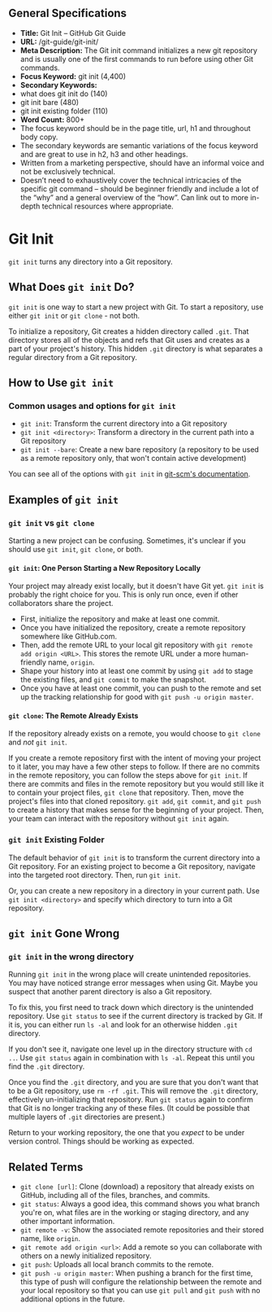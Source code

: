 ## General Specifications

* **Title:** Git Init – GitHub Git Guide
* **URL:** /git-guide/git-init/
* **Meta Description:** The Git init command initializes a new git repository and is usually one of the first commands to run before using other Git commands.
* **Focus Keyword:** git init (4,400)
* **Secondary Keywords:** 
 *   what does git init do (140)
 *   git init bare (480)
 *   git init existing folder (110)
* **Word Count:** 800+
*   The focus keyword should be in the page title, url, h1 and throughout body copy.
*   The secondary keywords are semantic variations of the focus keyword and are great to use in h2, h3 and other headings.
*   Written from a marketing perspective, should have an informal voice and not be exclusively technical.
*   Doesn’t need to exhaustively cover the technical intricacies of the specific git command – should be beginner friendly and include a lot of the “why” and a general overview of the “how”. Can link out to more in-depth technical resources where appropriate.

# Git Init

`git init` turns any directory into a Git repository.

<!--*   Spiderweb menu of related terms here. What does this mean?-->

## What Does `git init` Do?

`git init` is one way to start a new project with Git. To start a repository, use either `git init` or `git clone` - not both.

To initialize a repository, Git creates a hidden directory called `.git`. That directory stores all of the objects and refs that Git uses and creates as a part of your project's history. This hidden `.git` directory is what separates a regular directory from a Git repository.

## How to Use `git init`

### Common usages and options for `git init`

* `git init`: Transform the current directory into a Git repository
* `git init <directory>`: Transform a directory in the current path into a Git repository
* `git init --bare`: Create a new bare repository (a repository to be used as a remote repository only, that won't contain active development)

You can see all of the options with `git init` in [git-scm's documentation](https://git-scm.com/docs/git-init).

## Examples of `git init`

### `git init` vs `git clone`

Starting a new project can be confusing. Sometimes, it's unclear if you should use `git init`, `git clone`, or both.

#### `git init`: One Person Starting a New Repository Locally

Your project may already exist locally, but it doesn't have Git yet. `git init` is probably the right choice for you. This is only run once, even if other collaborators share the project. 

- First, initialize the repository and make at least one commit. 
- Once you have initialized the repository, create a remote repository somewhere like GitHub.com.
- Then, add the remote URL to your local git repository with `git remote add origin <URL>`. This stores the remote URL under a more human-friendly name, `origin`.
- Shape your history into at least one commit by using `git add` to stage the existing files, and `git commit` to make the snapshot.
- Once you have at least one commit, you can push to the remote and set up the tracking relationship for good with `git push -u origin master`.

#### `git clone`: The Remote Already Exists

If the repository already exists on a remote, you would choose to `git clone` and _not_ `git init`.

If you create a remote repository first with the intent of moving your project to it later, you may have a few other steps to follow. If there are no commits in the remote repository, you can follow the steps above for `git init`. If there are commits and files in the remote repository but you would still like it to contain your project files, `git clone` that repository. Then, move the project's files into that cloned repository. `git add`, `git commit`, and `git push` to create a history that makes sense for the beginning of your project. Then, your team can interact with the repository without `git init` again.

### `git init` Existing Folder

The default behavior of `git init` is to transform the current directory into a Git repository. For an existing  project to become a Git repository, navigate into the targeted root directory. Then, run `git init`.

Or, you can create a new repository in a directory in your current path. Use `git init <directory>` and specify which directory to turn into a Git repository.

## `git init` Gone Wrong

### `git init` in the wrong directory

Running `git init` in the wrong place will create unintended repositories. You may have noticed strange error messages when using Git. Maybe you suspect that another parent directory is also a Git repository.

To fix this, you first need to track down which directory is the unintended repository. Use `git status` to see if the current directory is tracked by Git. If it is, you can either run `ls -al` and look for an otherwise hidden `.git` directory. 

If you don't see it, navigate one level up in the directory structure with `cd ..`. Use `git status` again in combination with `ls -al`. Repeat this until you find the `.git` directory.

Once you find the `.git` directory, and you are sure that you don't want that to be a Git repository, use `rm -rf .git`. This will remove the `.git` directory, effectively un-initializing that repository. Run `git status` again to confirm that Git is no longer tracking any of these files. (It could be possible that multiple layers of `.git` directories are present.)

Return to your working repository, the one that you _expect_ to be under version control. Things should be working as expected.

## Related Terms

- `git clone [url]`: Clone (download) a repository that already exists on GitHub, including all of the files, branches, and commits.
- `git status`: Always a good idea, this command shows you what branch you're on, what files are in the working or staging directory, and any other important information.
- `git remote -v`: Show the associated remote repositories and their stored name, like `origin`.
- `git remote add origin <url>`: Add a remote so you can collaborate with others on a newly initialized repository.
- `git push`: Uploads all local branch commits to the remote.
- `git push -u origin master`: When pushing a branch for the first time, this type of push will configure the relationship between the remote and your local repository so that you can use `git pull` and `git push` with no additional options in the future.